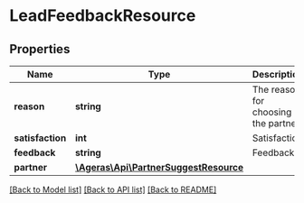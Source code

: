 # LeadFeedbackResource

## Properties
Name | Type | Description | Notes
------------ | ------------- | ------------- | -------------
**reason** | **string** | The reason for choosing the partner | [optional] 
**satisfaction** | **int** | Satisfaction | [optional] 
**feedback** | **string** | Feedback | [optional] 
**partner** | [**\Ageras\Api\PartnerSuggestResource**](PartnerSuggestResource.md) |  | [optional] 

[[Back to Model list]](../README.md#documentation-for-models) [[Back to API list]](../README.md#documentation-for-api-endpoints) [[Back to README]](../README.md)


